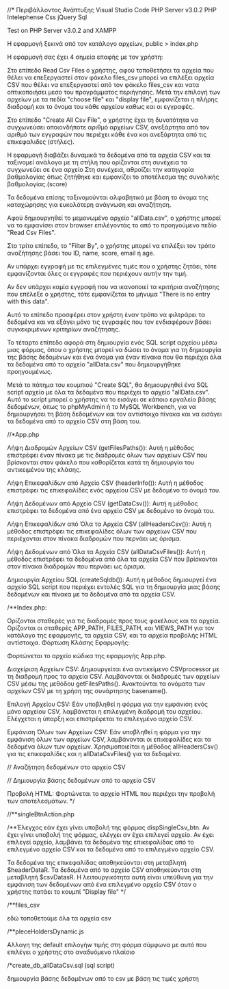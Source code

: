 //*
Περιβάλλοντος Ανάπτυξης
Visual Studio Code
PHP Server v3.0.2
PHP Intelephense
Css
jQuery
Sql

Test on PHP Server v3.0.2 and  XAMPP

Η εφαρμογή ξεκινά από τον κατάλογο αρχείων, 
public > index.php

Η εφαρμογή σας έχει 4 σημεία επαφής με τον χρήστη:

Στο επίπεδο  Read Csv Files
ο χρήστης, αφού τοποθετήσει τα αρχεία που θέλει να επεξεργαστεί στον φάκελο files_csv μπορεί να επιλέξει αρχεία CSV που θέλει να επεξεργαστεί από τον φάκελο files_csv και νατα οπτικοποιήσει μεσο του προγράμματος περιήγησης. Μετά την επιλογή των αρχείων με τα πεδία "choose file" και "display file", εμφανίζεται η πλήρης διαδρομή και το όνομα του κάθε αρχείου καθως και οι εγγραφές.


Στο επίπεδο "Create All Csv File", ο χρήστης έχει τη δυνατότητα να συγχωνεύσει οποιονδήποτε αριθμό αρχείων CSV, ανεξάρτητα από τον αριθμό των εγγραφών που περιέχει κάθε ένα και ανεξάρτητα από τις επικεφαλιδες (στήλες).

Η εφαρμογή διαβάζει δυναμικά τα δεδομένα από τα αρχεία CSV και τα ταξινομεί ανάλογα με τη στήλη που ορίζονται στη συνέχεια τα συγχωνεύει σε ένα αρχείο Στη συνέχεια, αθροίζει την κατηγορία βαθμολογίας όπως ζητήθηκε και εμφανίζει το αποτέλεσμα της συνολικής βαθμολογίας.(score)

Τα δεδομένα επίσης ταξινομούνται αλφαβητικά με βάση το όνομα της καταχώρησης για ευκολότερη ανάγνωση και αναζήτηση.

Αφού δημιουργηθεί το μεμονωμένο αρχείο "allData.csv", ο χρήστης μπορεί να το εμφανίσει στον browser επιλέγοντάς το από το προηγούμενο πεδίο "Read Csv Files".


Στο τρίτο επίπεδο, το "Filter By", ο χρήστης μπορεί να επιλέξει τον τρόπο αναζήτησης βάσει του ID, name, score, email ή age.

Αν υπάρχει εγγραφή με τις επιλεγμένες τιμές που ο χρήστης ζητάει, τότε εμφανίζονται όλες οι εγγραφές που περιέχουν αυτήν την τιμή.

Αν δεν υπάρχει καμία εγγραφή που να ικανοποιεί τα κριτήρια αναζήτησης που επέλεξε ο χρήστης, τότε εμφανίζεται το μήνυμα "There is no entry with this data".

Αυτό το επίπεδο προσφέρει στον χρήστη έναν τρόπο να φιλτράρει τα δεδομένα και να εξάγει μόνο τις εγγραφές που τον ενδιαφέρουν βάσει συγκεκριμένων κριτηρίων αναζήτησης.

Το τέταρτο επίπεδο αφορά στη δημιουργία ενός SQL script αρχείου μέσω μιας φόρμας, όπου ο χρήστης μπορεί να δώσει το όνομα για τη δημιουργία της βάσης δεδομένων και ένα όνομα για έναν πίνακα που θα περιέχει όλα τα δεδομένα από το αρχείο "allData.csv" που δημιουργήθηκε προηγουμένως.

Μετά το πάτημα του κουμπιού "Create SQL", θα δημιουργηθεί ένα SQL script αρχείο με όλα τα δεδομένα που περιέχει το αρχείο "allData.csv". Αυτό το script μπορεί ο χρήστης να το εισάγει σε κάποιο εργαλείο βάσης δεδομένων, όπως το phpMyAdmin ή το MySQL Workbench, για να δημιουργήσει τη βάση δεδομένων και τον αντίστοιχο πίνακα και να εισάγει τα δεδομένα από το αρχείο CSV στη βάση του.



//*App.php

Λήψη Διαδρομών Αρχείων CSV (getFilesPaths()): Αυτή η μέθοδος επιστρέφει έναν πίνακα με τις διαδρομές όλων των αρχείων CSV που βρίσκονται στον φάκελο που καθορίζεται κατά τη δημιουργία του αντικειμένου της κλάσης.

Λήψη Επικεφαλίδων από Αρχείο CSV (headerInfo()): Αυτή η μέθοδος επιστρέφει τις επικεφαλίδες ενός αρχείου CSV με δεδομένο το όνομά του.

Λήψη Δεδομένων από Αρχείο CSV (getDataCsv()): Αυτή η μέθοδος επιστρέφει τα δεδομένα από ένα αρχείο CSV με δεδομένο το όνομά του.

Λήψη Επικεφαλίδων από Όλα τα Αρχεία CSV (allHeadersCsv()): Αυτή η μέθοδος επιστρέφει τις επικεφαλίδες όλων των αρχείων CSV που περιέχονται στον πίνακα διαδρομών που περνάει ως όρισμα.

Λήψη Δεδομένων από Όλα τα Αρχεία CSV (allDataCsvFiles()): Αυτή η μέθοδος επιστρέφει τα δεδομένα από όλα τα αρχεία CSV που βρίσκονται στον πίνακα διαδρομών που περνάει ως όρισμα.

Δημιουργία Αρχείου SQL (createSqldb()): Αυτή η μέθοδος δημιουργεί ένα αρχείο SQL script που περιέχει εντολές SQL για τη δημιουργία μιας βάσης δεδομένων και πίνακα με  τα δεδομένα από τα αρχεία CSV.

/**Index.php:

Ορίζονται σταθερές για τις διαδρομές προς τους φακέλους και τα αρχεία.
Ορίζονται οι σταθερές APP_PATH, FILES_PATH, και VIEWS_PATH για τον κατάλογο της εφαρμογής, τα αρχεία CSV, και τα αρχεία προβολής HTML αντίστοιχα.
Φόρτωση Κλάσης Εφαρμογής:

Φορτώνεται το αρχείο κώδικα της εφαρμογής App.php.

Διαχείριση Αρχείων CSV:
Δημιουργείται ένα αντικείμενο CSVprocessor με τη διαδρομή προς τα αρχεία CSV.
Λαμβάνονται οι διαδρομές των αρχείων CSV μέσω της μεθόδου getFilesPaths().
Ανακτούνται τα ονόματα των αρχείων CSV με τη χρήση της συνάρτησης basename().

Επιλογή Αρχείου CSV:
Εάν υποβληθεί η φόρμα για την εμφάνιση ενός μόνο αρχείου CSV, λαμβάνεται η επιλεγμένη διαδρομή του αρχείου.
Ελέγχεται η ύπαρξη και επιστρέφεται το επιλεγμένο αρχείο CSV.

Εμφάνιση Όλων των Αρχείων CSV:
Εάν υποβληθεί η φόρμα για την εμφάνιση όλων των αρχείων CSV, λαμβάνονται οι επικεφαλίδες και τα δεδομένα όλων των αρχείων.
Χρησιμοποιείται η μέθοδος allHeadersCsv() για τις επικεφαλίδες και η allDataCsvFiles() για τα δεδομένα.


// Αναζήτηση δεδομένων στο αρχείο CSV

// Δημιουργία βάσης δεδομένων από το αρχείο CSV

Προβολή HTML:
Φορτώνεται το αρχείο HTML που περιέχει την προβολή των αποτελεσμάτων. */


//**singleBtnAction.php

/**Έλεγχος εάν έχει γίνει υποβολή της φόρμας dispSingleCsv_btn.
Αν έχει γίνει υποβολή της φόρμας, ελέγχει αν έχει επιλεγεί αρχείο.
Αν έχει επιλεγεί αρχείο, λαμβάνει τα δεδομένα της επικεφαλίδας από το επιλεγμένο αρχείο CSV και τα δεδομένα από το επιλεγμένο αρχείο CSV.

Τα δεδομένα της επικεφαλίδας αποθηκεύονται στη μεταβλητή $headerDataR.
Τα δεδομένα από το αρχείο CSV αποθηκεύονται στη μεταβλητή $csvDatasR.
Η λειτουργικότητα αυτή είναι υπεύθυνη για την εμφάνιση των δεδομένων από ένα επιλεγμένο αρχείο CSV όταν ο χρήστης πατάει το κουμπί "Display file" */

/**files_csv 

εδώ τοποθετούμε όλa τα αρχεία csv

/**pleceHoldersDynamic.js

Αλλαγη της default επιλογήw τιμής στη φόρμα σύμφωνα με αυτό που επιλέγει ο χρήστης στο αναδυόμενο πλαίσιο

/*create_db_allDataCsv.sql (sql script)

δημιουργία βάσης δεδομένων από το csv με βάση τις τιμές χρήστη
